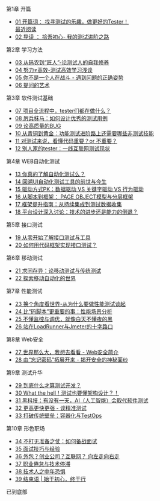 <div class="item-box js-item-box">           <div class="item">                      <!-- 有章模式 -->             <!-- 小节模式下 不显示该章标题且所有小节数据均放在list[0]中 -->             <div class="section clearfix">                 <p class="sec_name l">第1章 开篇</p>                 <!-- <p class="total r">共 2 小节内容</p> -->             </div>                  <ul>                                   <li class="has-learned">                                                                        <!-- 开放 -->                         <a href="/read/48/article/898">                                                           <div class="articleName">                         01 开篇词： 找寻测试的乐趣，做更好的Tester！                     </div>                     <div class="info">                                                  <!-- 开放 -->                             <!-- <span>2588 个文字</span>                              <i class="imv2-dot_samll"></i>                             <span>5792 次阅读</span>-->                                                                                                        </div>                                               <!-- 已经购买 -->                                                      <div class="last-learn">                                 最近阅读                             </div>                                                               </a>                              </li>                                       <li>                                                                        <!-- 开放 -->                         <a href="/read/48/article/899">                                                           <div class="articleName">                         02 导读 ： 拾吾初心- 我的测试进阶之路                     </div>                     <div class="info">                                                  <!-- 开放 -->                             <!-- <span>4376 个文字</span>                              <i class="imv2-dot_samll"></i>                             <span>4232 次阅读</span>-->                                                                                                        </div>                                               <!-- 已经购买 -->                                                               </a>                              </li>                      </ul>     </div>          <div class="item">                      <!-- 有章模式 -->             <!-- 小节模式下 不显示该章标题且所有小节数据均放在list[0]中 -->             <div class="section clearfix">                 <p class="sec_name l">第2章 学习方法</p>                 <!-- <p class="total r">共 4 小节内容</p> -->             </div>                  <ul>                                   <li>                                                                        <!-- 开放 -->                         <a href="/read/48/article/901">                                                           <div class="articleName">                         03 从码农到“匠人”-论测试人的自我修养                     </div>                     <div class="info">                                                  <!-- 开放 -->                             <!-- <span>3808 个文字</span>                              <i class="imv2-dot_samll"></i>                             <span>4282 次阅读</span>-->                                                                                                        </div>                                               <!-- 已经购买 -->                                                               </a>                              </li>                                       <li>                                                                        <!-- 开放 -->                         <a href="/read/48/article/902">                                                           <div class="articleName">                         04 努力≠高效-测试高效学习浅谈                     </div>                     <div class="info">                                                  <!-- 开放 -->                             <!-- <span>6516 个文字</span>                              <i class="imv2-dot_samll"></i>                             <span>3950 次阅读</span>-->                                                                                                        </div>                                               <!-- 已经购买 -->                                                               </a>                              </li>                                       <li>                                                                        <!-- 开放 -->                         <a href="/read/48/article/903">                                                           <div class="articleName">                         05 你不是一个人在战斗 - 遇到问题的正确姿势                     </div>                     <div class="info">                                                  <!-- 开放 -->                             <!-- <span>3522 个文字</span>                              <i class="imv2-dot_samll"></i>                             <span>647 次阅读</span>-->                                                                                                        </div>                                               <!-- 已经购买 -->                                                               </a>                              </li>                                       <li>                                                                        <!-- 开放 -->                         <a href="/read/48/article/904">                                                           <div class="articleName">                         06 提问的艺术                     </div>                     <div class="info">                                                  <!-- 开放 -->                             <!-- <span>4522 个文字</span>                              <i class="imv2-dot_samll"></i>                             <span>559 次阅读</span>-->                                                                                                        </div>                                               <!-- 已经购买 -->                                                               </a>                              </li>                      </ul>     </div>          <div class="item">                      <!-- 有章模式 -->             <!-- 小节模式下 不显示该章标题且所有小节数据均放在list[0]中 -->             <div class="section clearfix">                 <p class="sec_name l">第3章 软件测试基础</p>                 <!-- <p class="total r">共 6 小节内容</p> -->             </div>                  <ul>                                   <li>                                                                        <!-- 开放 -->                         <a href="/read/48/article/905">                                                           <div class="articleName">                         07 项目全流程中，tester们都在做什么？                     </div>                     <div class="info">                                                  <!-- 开放 -->                             <!-- <span>4610 个文字</span>                              <i class="imv2-dot_samll"></i>                             <span>679 次阅读</span>-->                                                                                                        </div>                                               <!-- 已经购买 -->                                                               </a>                              </li>                                       <li>                                                                        <!-- 开放 -->                         <a href="/read/48/article/906">                                                           <div class="articleName">                         08 厉兵秣马：如何设计优秀的测试用例                     </div>                     <div class="info">                                                  <!-- 开放 -->                             <!-- <span>5009 个文字</span>                              <i class="imv2-dot_samll"></i>                             <span>1113 次阅读</span>-->                                                                                                        </div>                                               <!-- 已经购买 -->                                                               </a>                              </li>                                       <li>                                                                        <!-- 开放 -->                         <a href="/read/48/article/907">                                                           <div class="articleName">                         09 论高质量的BUG                     </div>                     <div class="info">                                                  <!-- 开放 -->                             <!-- <span>4711 个文字</span>                              <i class="imv2-dot_samll"></i>                             <span>445 次阅读</span>-->                                                                                                        </div>                                               <!-- 已经购买 -->                                                               </a>                              </li>                                       <li>                                                                        <!-- 开放 -->                         <a href="/read/48/article/908">                                                           <div class="articleName">                         10 从青铜到黄金：功能测试进阶路上还需要哪些非测试技能                     </div>                     <div class="info">                                                  <!-- 开放 -->                             <!-- <span>3460 个文字</span>                              <i class="imv2-dot_samll"></i>                             <span>429 次阅读</span>-->                                                                                                        </div>                                               <!-- 已经购买 -->                                                               </a>                              </li>                                       <li>                                                                        <!-- 开放 -->                         <a href="/read/48/article/909">                                                           <div class="articleName">                         11 对测试来说，看懂代码重要？or 不重要？                     </div>                     <div class="info">                                                  <!-- 开放 -->                             <!-- <span>2660 个文字</span>                              <i class="imv2-dot_samll"></i>                             <span>375 次阅读</span>-->                                                                                                        </div>                                               <!-- 已经购买 -->                                                               </a>                              </li>                                       <li>                                                                        <!-- 开放 -->                         <a href="/read/48/article/910">                                                           <div class="articleName">                         12 别人家的tester：一线互联网测试现状                     </div>                     <div class="info">                                                  <!-- 开放 -->                             <!-- <span>4075 个文字</span>                              <i class="imv2-dot_samll"></i>                             <span>413 次阅读</span>-->                                                                                                        </div>                                               <!-- 已经购买 -->                                                               </a>                              </li>                      </ul>     </div>          <div class="item">                      <!-- 有章模式 -->             <!-- 小节模式下 不显示该章标题且所有小节数据均放在list[0]中 -->             <div class="section clearfix">                 <p class="sec_name l">第4章 WEB自动化测试</p>                 <!-- <p class="total r">共 6 小节内容</p> -->             </div>                  <ul>                                   <li>                                                                        <!-- 开放 -->                         <a href="/read/48/article/911">                                                           <div class="articleName">                         13 你真的了解自动化测试么？                     </div>                     <div class="info">                                                  <!-- 开放 -->                             <!-- <span>3921 个文字</span>                              <i class="imv2-dot_samll"></i>                             <span>445 次阅读</span>-->                                                                                                        </div>                                               <!-- 已经购买 -->                                                               </a>                              </li>                                       <li>                                                                        <!-- 开放 -->                         <a href="/read/48/article/912">                                                           <div class="articleName">                         14 回溯UI自动化测试工具的前世与今生                     </div>                     <div class="info">                                                  <!-- 开放 -->                             <!-- <span>5659 个文字</span>                              <i class="imv2-dot_samll"></i>                             <span>349 次阅读</span>-->                                                                                                        </div>                                               <!-- 已经购买 -->                                                               </a>                              </li>                                       <li>                                                                        <!-- 开放 -->                         <a href="/read/48/article/913">                                                           <div class="articleName">                         15 驱动方式PK：数据驱动 VS 关键字驱动 VS 行为驱动                     </div>                     <div class="info">                                                  <!-- 开放 -->                             <!-- <span>5648 个文字</span>                              <i class="imv2-dot_samll"></i>                             <span>403 次阅读</span>-->                                                                                                        </div>                                               <!-- 已经购买 -->                                                               </a>                              </li>                                       <li>                                                                        <!-- 开放 -->                         <a href="/read/48/article/914">                                                           <div class="articleName">                         16 从脚本到框架： PAGE OBJECT模型与分层框架                     </div>                     <div class="info">                                                  <!-- 开放 -->                             <!-- <span>4018 个文字</span>                              <i class="imv2-dot_samll"></i>                             <span>325 次阅读</span>-->                                                                                                        </div>                                               <!-- 已经购买 -->                                                               </a>                              </li>                                       <li>                                                                        <!-- 开放 -->                         <a href="/read/48/article/915">                                                           <div class="articleName">                         17 框架提升指南：从持续集成到测试数据收集                     </div>                     <div class="info">                                                  <!-- 开放 -->                             <!-- <span>2704 个文字</span>                              <i class="imv2-dot_samll"></i>                             <span>256 次阅读</span>-->                                                                                                        </div>                                               <!-- 已经购买 -->                                                               </a>                              </li>                                       <li>                                                                        <!-- 开放 -->                         <a href="/read/48/article/916">                                                           <div class="articleName">                         18 平台设计深入讨论：技术的进步还是能力的倒退？                     </div>                     <div class="info">                                                  <!-- 开放 -->                             <!-- <span>2364 个文字</span>                              <i class="imv2-dot_samll"></i>                             <span>260 次阅读</span>-->                                                                                                        </div>                                               <!-- 已经购买 -->                                                               </a>                              </li>                      </ul>     </div>          <div class="item">                      <!-- 有章模式 -->             <!-- 小节模式下 不显示该章标题且所有小节数据均放在list[0]中 -->             <div class="section clearfix">                 <p class="sec_name l">第5章 接口测试</p>                 <!-- <p class="total r">共 2 小节内容</p> -->             </div>                  <ul>                                   <li>                                                                        <!-- 开放 -->                         <a href="/read/48/article/917">                                                           <div class="articleName">                         19 从零开始了解接口测试与工具                     </div>                     <div class="info">                                                  <!-- 开放 -->                             <!-- <span>4623 个文字</span>                              <i class="imv2-dot_samll"></i>                             <span>394 次阅读</span>-->                                                                                                        </div>                                               <!-- 已经购买 -->                                                               </a>                              </li>                                       <li>                                                                        <!-- 开放 -->                         <a href="/read/48/article/918">                                                           <div class="articleName">                         20 如何用代码框架实现接口测试？                     </div>                     <div class="info">                                                  <!-- 开放 -->                             <!-- <span>3686 个文字</span>                              <i class="imv2-dot_samll"></i>                             <span>318 次阅读</span>-->                                                                                                        </div>                                               <!-- 已经购买 -->                                                               </a>                              </li>                      </ul>     </div>          <div class="item">                      <!-- 有章模式 -->             <!-- 小节模式下 不显示该章标题且所有小节数据均放在list[0]中 -->             <div class="section clearfix">                 <p class="sec_name l">第6章 移动测试</p>                 <!-- <p class="total r">共 2 小节内容</p> -->             </div>                  <ul>                                   <li>                                                                        <!-- 开放 -->                         <a href="/read/48/article/919">                                                           <div class="articleName">                         21 求同存异：论移动测试与传统测试                     </div>                     <div class="info">                                                  <!-- 开放 -->                             <!-- <span>3136 个文字</span>                              <i class="imv2-dot_samll"></i>                             <span>348 次阅读</span>-->                                                                                                        </div>                                               <!-- 已经购买 -->                                                               </a>                              </li>                                       <li>                                                                        <!-- 开放 -->                         <a href="/read/48/article/920">                                                           <div class="articleName">                         22 探索移动自动化的世界                     </div>                     <div class="info">                                                  <!-- 开放 -->                             <!-- <span>2795 个文字</span>                              <i class="imv2-dot_samll"></i>                             <span>210 次阅读</span>-->                                                                                                        </div>                                               <!-- 已经购买 -->                                                               </a>                              </li>                      </ul>     </div>          <div class="item">                      <!-- 有章模式 -->             <!-- 小节模式下 不显示该章标题且所有小节数据均放在list[0]中 -->             <div class="section clearfix">                 <p class="sec_name l">第7章 性能测试</p>                 <!-- <p class="total r">共 4 小节内容</p> -->             </div>                  <ul>                                   <li>                                                                        <!-- 开放 -->                         <a href="/read/48/article/921">                                                           <div class="articleName">                         23 换个角度看世界-从为什么要做性能测试谈起                     </div>                     <div class="info">                                                  <!-- 开放 -->                             <!-- <span>2785 个文字</span>                              <i class="imv2-dot_samll"></i>                             <span>389 次阅读</span>-->                                                                                                        </div>                                               <!-- 已经购买 -->                                                               </a>                              </li>                                       <li>                                                                        <!-- 开放 -->                         <a href="/read/48/article/922">                                                           <div class="articleName">                         24 比“码脚本”更重要的事：性能场景分析                     </div>                     <div class="info">                                                  <!-- 开放 -->                             <!-- <span>3519 个文字</span>                              <i class="imv2-dot_samll"></i>                             <span>190 次阅读</span>-->                                                                                                        </div>                                               <!-- 已经购买 -->                                                               </a>                              </li>                                       <li>                                                                        <!-- 开放 -->                         <a href="/read/48/article/923">                                                           <div class="articleName">                         25 不懂监控与调优，就像白天不懂夜的黑                     </div>                     <div class="info">                                                  <!-- 开放 -->                             <!-- <span>2988 个文字</span>                              <i class="imv2-dot_samll"></i>                             <span>194 次阅读</span>-->                                                                                                        </div>                                               <!-- 已经购买 -->                                                               </a>                              </li>                                       <li>                                                                        <!-- 开放 -->                         <a href="/read/48/article/924">                                                           <div class="articleName">                         26 站在LoadRunner与Jmeter的十字路口                     </div>                     <div class="info">                                                  <!-- 开放 -->                             <!-- <span>2273 个文字</span>                              <i class="imv2-dot_samll"></i>                             <span>179 次阅读</span>-->                                                                                                        </div>                                               <!-- 已经购买 -->                                                               </a>                              </li>                      </ul>     </div>          <div class="item">                      <!-- 有章模式 -->             <!-- 小节模式下 不显示该章标题且所有小节数据均放在list[0]中 -->             <div class="section clearfix">                 <p class="sec_name l">第8章 Web安全</p>                 <!-- <p class="total r">共 2 小节内容</p> -->             </div>                  <ul>                                   <li>                                                                        <!-- 开放 -->                         <a href="/read/48/article/925">                                                           <div class="articleName">                         27 世界那么大，我想去看看 - Web安全简介                     </div>                     <div class="info">                                                  <!-- 开放 -->                             <!-- <span>2406 个文字</span>                              <i class="imv2-dot_samll"></i>                             <span>191 次阅读</span>-->                                                                                                        </div>                                               <!-- 已经购买 -->                                                               </a>                              </li>                                       <li>                                                                        <!-- 开放 -->                         <a href="/read/48/article/926">                                                           <div class="articleName">                         28 由“忘记密码”拓展开来 - 揭开安全的神秘面纱                     </div>                     <div class="info">                                                  <!-- 开放 -->                             <!-- <span>2598 个文字</span>                              <i class="imv2-dot_samll"></i>                             <span>168 次阅读</span>-->                                                                                                        </div>                                               <!-- 已经购买 -->                                                               </a>                              </li>                      </ul>     </div>          <div class="item">                      <!-- 有章模式 -->             <!-- 小节模式下 不显示该章标题且所有小节数据均放在list[0]中 -->             <div class="section clearfix">                 <p class="sec_name l">第9章 测试升华</p>                 <!-- <p class="total r">共 5 小节内容</p> -->             </div>                  <ul>                                   <li>                                                                        <!-- 开放 -->                         <a href="/read/48/article/927">                                                           <div class="articleName">                         29 到底什么才算测试开发？                     </div>                     <div class="info">                                                  <!-- 开放 -->                             <!-- <span>2918 个文字</span>                              <i class="imv2-dot_samll"></i>                             <span>253 次阅读</span>-->                                                                                                        </div>                                               <!-- 已经购买 -->                                                               </a>                              </li>                                       <li>                                                                        <!-- 开放 -->                         <a href="/read/48/article/928">                                                           <div class="articleName">                         30 What the hell！测试也要懂架构设计？！                     </div>                     <div class="info">                                                  <!-- 开放 -->                             <!-- <span>2644 个文字</span>                              <i class="imv2-dot_samll"></i>                             <span>167 次阅读</span>-->                                                                                                        </div>                                               <!-- 已经购买 -->                                                               </a>                              </li>                                       <li>                                                                        <!-- 开放 -->                         <a href="/read/48/article/929">                                                           <div class="articleName">                         31 黑科技：有没有一天，AI（人工智能）会取代软件测试                     </div>                     <div class="info">                                                  <!-- 开放 -->                             <!-- <span>2370 个文字</span>                              <i class="imv2-dot_samll"></i>                             <span>158 次阅读</span>-->                                                                                                        </div>                                               <!-- 已经购买 -->                                                               </a>                              </li>                                       <li>                                                                        <!-- 开放 -->                         <a href="/read/48/article/930">                                                           <div class="articleName">                         32 更高更快更强 - 谈精准测试                     </div>                     <div class="info">                                                  <!-- 开放 -->                             <!-- <span>2497 个文字</span>                              <i class="imv2-dot_samll"></i>                             <span>187 次阅读</span>-->                                                                                                        </div>                                               <!-- 已经购买 -->                                                               </a>                              </li>                                       <li>                                                                        <!-- 开放 -->                         <a href="/read/48/article/931">                                                           <div class="articleName">                         33 打破传统壁垒：容器化与TestOps                     </div>                     <div class="info">                                                  <!-- 开放 -->                             <!-- <span>2926 个文字</span>                              <i class="imv2-dot_samll"></i>                             <span>171 次阅读</span>-->                                                                                                        </div>                                               <!-- 已经购买 -->                                                               </a>                              </li>                      </ul>     </div>          <div class="item">                      <!-- 有章模式 -->             <!-- 小节模式下 不显示该章标题且所有小节数据均放在list[0]中 -->             <div class="section clearfix">                 <p class="sec_name l">第10章 形色职场</p>                 <!-- <p class="total r">共 6 小节内容</p> -->             </div>                  <ul>                                   <li>                                                                        <!-- 开放 -->                         <a href="/read/48/article/932">                                                           <div class="articleName">                         34 不打无准备之仗：如何备战面试                     </div>                     <div class="info">                                                  <!-- 开放 -->                             <!-- <span>2761 个文字</span>                              <i class="imv2-dot_samll"></i>                             <span>242 次阅读</span>-->                                                                                                        </div>                                               <!-- 已经购买 -->                                                               </a>                              </li>                                       <li>                                                                        <!-- 开放 -->                         <a href="/read/48/article/933">                                                           <div class="articleName">                         35 面试技巧与经验                     </div>                     <div class="info">                                                  <!-- 开放 -->                             <!-- <span>4729 个文字</span>                              <i class="imv2-dot_samll"></i>                             <span>198 次阅读</span>-->                                                                                                        </div>                                               <!-- 已经购买 -->                                                               </a>                              </li>                                       <li>                                                                        <!-- 开放 -->                         <a href="/read/48/article/1176">                                                           <div class="articleName">                         36 外包？创业公司？互联网？ 向左走向右走                     </div>                     <div class="info">                                                  <!-- 开放 -->                             <!-- <span>2699 个文字</span>                              <i class="imv2-dot_samll"></i>                             <span>183 次阅读</span>-->                                                                                                        </div>                                               <!-- 已经购买 -->                                                               </a>                              </li>                                       <li>                                                                        <!-- 开放 -->                         <a href="/read/48/article/1177">                                                           <div class="articleName">                         37 职业倦怠与技术停滞                     </div>                     <div class="info">                                                  <!-- 开放 -->                             <!-- <span>2115 个文字</span>                              <i class="imv2-dot_samll"></i>                             <span>202 次阅读</span>-->                                                                                                        </div>                                               <!-- 已经购买 -->                                                               </a>                              </li>                                       <li>                                                                        <!-- 开放 -->                         <a href="/read/48/article/1178">                                                           <div class="articleName">                         38 技术人之中年恐惧                     </div>                     <div class="info">                                                  <!-- 开放 -->                             <!-- <span>2140 个文字</span>                              <i class="imv2-dot_samll"></i>                             <span>176 次阅读</span>-->                                                                                                        </div>                                               <!-- 已经购买 -->                                                               </a>                              </li>                                       <li>                                                                        <!-- 开放 -->                         <a href="/read/48/article/1179">                                                           <div class="articleName">                         39 结束语 | 始于初心，终于行                     </div>                     <div class="info">                                                  <!-- 开放 -->                             <!-- <span>865 个文字</span>                              <i class="imv2-dot_samll"></i>                             <span>147 次阅读</span>-->                                                                                                        </div>                                               <!-- 已经购买 -->                                                               </a>                              </li>                      </ul>     </div>       <p class="bottom-line">已到底部</p></div>